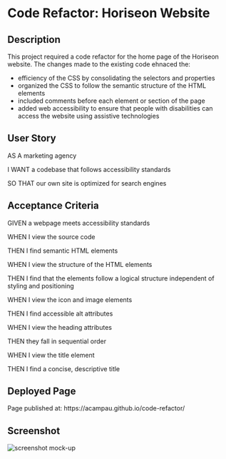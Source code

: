 <h1> Code Refactor: Horiseon Website </h1>

<h2> Description</h2>
<p>This project required a code refactor for the home page of the Horiseon website. The changes made to the existing code ehnaced the:
    <ul>
   <li>efficiency of the CSS by consolidating the selectors and properties</li>
   <li>organized the CSS to follow the semantic structure of the HTML elements </li>
    <li>included comments before each element or section of the page </li>
   <li>added web accessibility to ensure that people with disabilities can access the website using assistive technologies</li>
    </ul>
    </p>

<h2>User Story</h2>
<p>AS A marketing agency</p>
<p>I WANT a codebase that follows accessibility standards</p>
<p>SO THAT our own site is optimized for search engines</p>

<h2>Acceptance Criteria</h2>
<p>GIVEN a webpage meets accessibility standards
<p>WHEN I view the source code</p>
<p>THEN I find semantic HTML elements<p>
<p>WHEN I view the structure of the HTML elements</p>
<p>THEN I find that the elements follow a logical structure independent of styling and positioning</p>
<p>WHEN I view the icon and image elements</p>
<p>THEN I find accessible alt attributes</p>
<p>WHEN I view the heading attributes</p>
<p>THEN they fall in sequential order</p>
<p>WHEN I view the title element</p>
<p>THEN I find a concise, descriptive title</p>

<h2>Deployed Page</h2>
<p>Page published at: https://acampau.github.io/code-refactor/

<h2>Screenshot</h2>
<img
        src="./assets/images/Horiseon-Screenshot.png"
        alt="screenshot mock-up"
